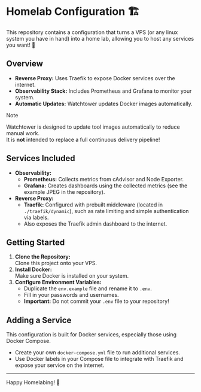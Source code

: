 # Homelab Configuration 🏗️

This repository contains a configuration that turns a VPS (or any linux system you have in hand) into a home lab, allowing you to host any services you want! 🔬

## Overview
- **Reverse Proxy:** Uses Traefik to expose Docker services over the internet.
- **Observability Stack:** Includes Prometheus and Grafana to monitor your system.
- **Automatic Updates:** Watchtower updates Docker images automatically.

> [!note]
> Watchtower is designed to update tool images automatically to reduce manual work.  
> It is **not** intended to replace a full continuous delivery pipeline!

## Services Included
- **Observability:**  
  - **Prometheus:** Collects metrics from cAdvisor and Node Exporter.  
  - **Grafana:** Creates dashboards using the collected metrics (see the example JPEG in the repository).
- **Reverse Proxy:**  
  - **Traefik:** Configured with prebuilt middleware (located in `./traefik/dynamic`), such as rate limiting and simple authentication via labels.
  - Also exposes the Traefik admin dashboard to the internet.

## Getting Started
1. **Clone the Repository:**  
   Clone this project onto your VPS.
2. **Install Docker:**  
   Make sure Docker is installed on your system.
3. **Configure Environment Variables:**  
   - Duplicate the `env.example` file and rename it to `.env`.
   - Fill in your passwords and usernames.
   - **Important:** Do not commit your `.env` file to your repository!

## Adding a Service
This configuration is built for Docker services, especially those using Docker Compose.
- Create your own `docker-compose.yml` file to run additional services.
- Use Docker labels in your Compose file to integrate with Traefik and expose your service on the internet.

---

Happy Homelabing! 🚀
